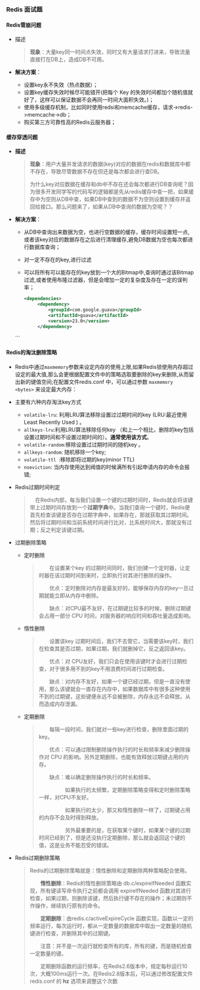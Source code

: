 ### Redis 面试题

#### Redis雪崩问题

* 描述

  >**现象**：大量key同一时间点失效，同时又有大量请求打进来，导致流量直接打在DB上，造成DB不可用。

* **解决方案**：

  - 设置key永不失效（热点数据）；
  - 设置key缓存失效时候尽可能错开(把每个 Key 的失效时间都加个随机值就好了，这样可以保证数据不会再同一时间大面积失效。)；
  - 使用多级缓存机制，比如同时使用redsi和memcache缓存，请求->redis->memcache->db；
  - 购买第三方可靠性高的Redis云服务器；

#### 缓存穿透问题

* **描述**

  > **现象**：用户大量并发请求的数据(key)对应的数据在redis和数据库中都不存在，导致尽管数据不存在但还是每次都会进行查DB。
  >
  > 为什么key对应数据在缓存和db中不存在还会每次都进行DB查询呢？因为很多开发同学写的代码写的逻辑都是先从redis缓存中查一把，如果缓存中为空则从DB中查，如果DB中查到的数据不为空则设置到缓存并返回给接口。那么问题来了，如果从DB中查询的数据为空呢？？

* **解决方案**：

  - 从DB中查询出来数据为空，也进行空数据的缓存，缓存时间设置短一点,或者该key对应的数据存在之后进行清理缓存,避免DB数据为空也每次都进行数据库查询；

  - 对一定不存在的key,进行过滤

  - 可以将所有可以能存在的key放到一个大的Bitmap中,查询时通过该Bitmap过滤,或者使用布隆过滤器，但是会增加一定的复杂度及存在一定的误判率；
  
    ```xml
    <dependencies>  
         <dependency>  
             <groupId>com.google.guava</groupId>  
             <artifactId>guava</artifactId>  
             <version>23.0</version>  
         </dependency>  
  </dependencies>  
    ```

#### Redis的淘汰删除策略

* Redis中通过`maxmemory`参数来设定内存的使用上限,如果Redis锁使用内存超过设定的最大值,那么会更根据配置文件中的策略选取要删除的key来删除,从而留出新的键值空间;在配置文件redis.conf 中，可以通过参数 `maxmemory <bytes>` 来设定最大内存：

* 主要有六种内存淘汰key方式
  * `volatile-lru`:  利用LRU算法移除设置过过期时间的key (LRU:最近使用 Least Recently Used ) 。
  * `allkeys-lru`:利用LRU算法移除任何key （和上一个相比，删除的key包括设置过期时间和不设置过期时间的）。**通常使用该方式**。
  * `volatile-random`:移除设置过过期时间的随机key 。
  * `allkeys-random`: 随机移除一个key;
  * `volatile-ttl `:移除即将过期的key(minor TTL) 
  * `noeviction`: 当内存使用达到阀值的时候满所有引起申请内存的命令会报错;

* Redis过期时间判定

  > 　在Redis内部，每当我们设置一个键的过期时间时，Redis就会将该键带上过期时间存放到一个**过期字典**中。当我们查询一个键时，Redis便首先检查该键是否存在过期字典中，如果存在，那就获取其过期时间。然后将过期时间和当前系统时间进行比对，比系统时间大，那就没有过期；反之判定该键过期。

* 过期删除策略

  * 定时删除

    > 　　在设置某个key 的过期时间同时，我们创建一个定时器，让定时器在该过期时间到来时，立即执行对其进行删除的操作。
    >
    > 　　优点：定时删除对内存是最友好的，能够保存内存的key一旦过期就能立即从内存中删除。
    >
    > 　　缺点：对CPU最不友好，在过期键比较多的时候，删除过期键会占用一部分 CPU 时间，对服务器的响应时间和吞吐量造成影响。

  * 惰性删除

    > 　　设置该key 过期时间后，我们不去管它，当需要该key时，我们在检查其是否过期，如果过期，我们就删掉它，反之返回该key。
    >
    > 　　优点：对 CPU友好，我们只会在使用该键时才会进行过期检查，对于很多用不到的key不用浪费时间进行过期检查。
    >
    > 　　缺点：对内存不友好，如果一个键已经过期，但是一直没有使用，那么该键就会一直存在内存中，如果数据库中有很多这种使用不到的过期键，这些键便永远不会被删除，内存永远不会释放。从而造成内存泄漏。

  * 定期删除

    > 　　每隔一段时间，我们就对一些key进行检查，删除里面过期的key。
    >
    > 　　优点：可以通过限制删除操作执行的时长和频率来减少删除操作对 CPU 的影响。另外定期删除，也能有效释放过期键占用的内存。
    >
    > 　　缺点：难以确定删除操作执行的时长和频率。
    >
    > 　　　　　如果执行的太频繁，定期删除策略变得和定时删除策略一样，对CPU不友好。
    >
    > 　　　　　如果执行的太少，那又和惰性删除一样了，过期键占用的内存不会及时得到释放。
    >
    > 　　　　　另外最重要的是，在获取某个键时，如果某个键的过期时间已经到了，但是还没执行定期删除，那么就会返回这个键的值，这是业务不能忍受的错误。

* Redis过期删除策略

  > Redis的过期删除策略就是：惰性删除和定期删除两种策略配合使用。
  >
  > 　　**惰性删除**：Redis的惰性删除策略由 db.c/expireIfNeeded 函数实现，所有键读写命令执行之前都会调用 expireIfNeeded 函数对其进行检查，如果过期，则删除该键，然后执行键不存在的操作；未过期则不作操作，继续执行原有的命令。
  >
  > 　　**定期删除**：由redis.c/activeExpireCycle 函数实现，函数以一定的频率运行，每次运行时，都从一定数量的数据库中取出一定数量的随机键进行检查，并删除其中的过期键。
  >
  > 　　注意：并不是一次运行就检查所有的库，所有的键，而是随机检查一定数量的键。
  >
  > 　　定期删除函数的运行频率，在Redis2.6版本中，规定每秒运行10次，大概100ms运行一次。在Redis2.8版本后，可以通过修改配置文件redis.conf 的 **hz** 选项来调整这个次数





  

  